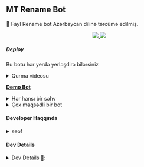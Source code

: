## MT Rename Bot
📝 Fayl Rename bot Azərbaycan dilinə tərcümə edilmiş.
</p>
<p align="center">
  <a href="https://github.com/MRK-YT/MT-Rename-Bot/stargazers">
    <img src="https://img.shields.io/github/stars/MRK-YT/MT-Rename-Bot?style=social">

  </a>
  
  <a href="https://github.com/MRK-YT/MT-Rename-Bot/fork">
    <img src="https://img.shields.io/github/forks/MRK-YT/MT-Rename-Bot?label=Fork&style=social">

  </a>  
</p>

##### Deploy
Bu botu hər yerdə yerləşdirə bilərsiniz

<details><summary>Qurma videosu</summary>
<p>
<pre>
Nümunə Video👇

**[Bax və hazırla...](https://youtu.be/wCB2zbwEguA)**


</pre>
</p>
</details>

**[Demo Bot](https://youtu.be/wCB2zbwEguA)**


<details><summary>Hər hansı bir səhv</summary>
<p>
<pre>
Hər hansı bir səhv tapsanız və ya geribildiriminizi bildirmək istəsəniz, mənimlə əlaqə saxlayın.

[Telegram](https://telegram.dog/SeofC) 

Bots Qrupumuz
[Graphs Team](https://telegram.dog/GraphsBots) 
</pre>
</p>
</details>

<details><summary>Çox məqsədli bir bot</summary>
<p>
<br>
✅ Telegram Fayllarını Yenidən Adlandırın
✅ Faylları videoya çevirin
</pre>
</p>
</details>

#### Developer Haqqında
<details><summary>seof</summary>
<p>
<pre>
<p align="middle">
<img src="https://telegra.ph/file/a082732baac3919fd73bf.jpg" width="100" height="100"><br>
<img src="https://badgen.net/badge/Nickname/Seof/FF33FF?icon=awesome&labelColor=0080FF"></a>
<img src="https://badgen.net/badge/Bacarıq/Python Etc../purple?icon=terminal&labelColor=red"></a>
<a href="https://telegram.dog/SeofC"><img src="https://img.shields.io/badge/Telegram-Link-blue.svg?logo=telegram"></a>
<a href="https://github.com/Aykhan121"><img src="https://badgen.net/badge/Follow%20on%20/Github/80FF00?icon=github&labelColor=black"></a>
<a href="https://youtube.com/channel/UCCQNW6-kjZx5dkvXpqBfIqQ
17"><img src="https://img.shields.io/badge/YouTube-Channel-FF3333.svg?logo=youtube&logoColor=FF3333"></a>
<p align="left">
</p> 
                                                                                                             
[![Open Source? Yes!](https://badgen.net/badge/Open%20Source%20%3F/Yes/yellow?icon=github)](https://github.com/No-OnE-Kn0wS-Me/FILERENAMEBOT)
[![Ask Me Anything !](https://img.shields.io/badge/🤔%20Ask%20Me-Anything-1abc9c.svg)](https://telegram.dog/No-OnE-Kn0wS-Me)
[![Report Bugs!](https://badgen.net/badge/🐞%20Report%20/Bugs/red)](https://telegram.dog/No-OnE-Kn0wS-Me)
[![Join Channel !](https://badgen.net/badge/🔊%20Join%20/Channel/Black)](https://telegram.dog/Mai_bOTs)

## Credits, and Thanks to Beloved Developers ;

* [SpEcHlDe](https://telegram.dog/SpEcHlDe) 
* [Dan Tès](https://telegram.dog/haskell) 
* [Yoily](https://telegram.dog/YoilyL)
* [Anand](https://telegram.dog/Anandpskerala)
</pre>
</p>
</details>

#### Dev Details
<details><summary>Dev Details 👤:</summary>
<p>
<pre>
<p align="middle">
<img src="https://telegra.ph/file/9e831d15da94deb56ef4c.jpg" width="100" height="100"><br>
<img src="https://badgen.net/badge/Name/Mrk YT/FF33FF?icon=awesome&labelColor=0080FF"></a>
<img src="https://badgen.net/badge/Skills/😞/purple?icon=terminal&labelColor=red"></a>
<a href="https://telegram.dog/MRK_yt"><img src="https://img.shields.io/badge/Telegram-Link-blue.svg?logo=telegram"></a>
<a href="https://github.com/MRK-YT"><img src="https://badgen.net/badge/Follow%20on%20/Github/80FF00?icon=github&labelColor=black"></a>
<a href="https://youtube.com/channel/UCmGBpXoM-OEm-FacOccVKgQ"><img src="https://img.shields.io/badge/YouTube-Channel-FF3333.svg?logo=youtube&logoColor=FF3333"></a>
<a href="https://Instagram.com/mrk_yt_"><img src="https://badgen.net/badge/Follow%20on%20/Instagram/80FF00?icon=Instagram&labelColor=black"></a>
<p align="left">
</p>                                                           
                                                    
[![Open Source? Yes!](https://badgen.net/badge/Oᴘᴇɴ%20Sᴏᴜʀᴄᴇ%20%3F/Yᴇs/yellow?icon=github)](https://github.com/MRK-YT/Pro-Auto-Filter-Bot-V2)
[![Ask Me Anything !](https://img.shields.io/badge/🤔%20Ask%20Me-Anything-1abc9c.svg)](https://telegram.dog/Mrk_Yt)
[![Report Bugs!](https://badgen.net/badge/🐞%20Report%20/Bugs/red)](https://telegram.dog/mrk_yt)
[![Join Channel !](https://badgen.net/badge/🔊%20Join%20/Channel/Black)](https://telegram.dog/mo_Tech_yt)

Join Our [Telegram Group](https://www.telegram.dog/Mo_Tech_Group) For Support/Assistance And Our [Channel](https://www.telegram.dog/Mo_Tech_YT) For Updates.   
   
Report Bugs, Give Feature Requests There..   
Do Fork And Star The Repository If You Liked It.
</pre>
</p>
</deCredits>
